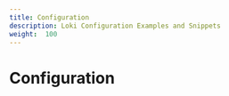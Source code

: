 ```yaml
---
title: Configuration
description: Loki Configuration Examples and Snippets
weight:  100
---
```

# Configuration

